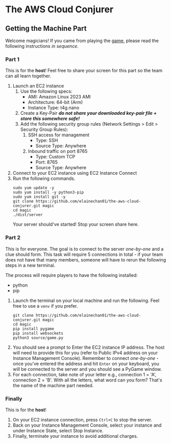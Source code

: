 # The AWS Cloud Conjurer
## Getting the Machine Part
Welcome magicians! If you came from playing the [game](https://elainechan01.itch.io/the-aws-cloud-conjurer), please read the following instructions _in sequence_.

### Part 1
This is for the **host**! Feel free to share your screen for this part so the team can all learn together.
1. Launch an EC2 instance 
    1. Use the following specs:
        - AMI: Amazon Linux 2023 AMI
        - Architecture: 64-bit (Arm)
        - Instance Type: t4g.nano
    2. Create a Key-Pair _**do not share your downloaded key-pair file + store this somewhere safe!**_
    3. Add the following security group rules (Network Settings > Edit > Security Group Rules):
        1. SSH access for management
            - Type: SSH
            - Source Type: Anywhere
        2. Inbound traffic on port 8765
            - Type: Custom TCP
            - Port: 8765
            - Source Type: Anywhere
2. Connect to your EC2 instance using EC2 Instance Connect
3. Run the following commands.
    ```
    sudo yum update -y
    sudo yum install -y python3-pip
    sudo yum install git -y
    git clone https://github.com/elainechan01/the-aws-cloud-conjurer.git magic
    cd magic
    ./dist/server
    ```
    Your server should've started! Stop your screen share here.

### Part 2
This is for everyone. The goal is to connect to the server *one-by-one* and a clue should form. This task will require 5 connections in total - if your team does not have that many members, someone will have to rerun the following steps in a new terminal.

The process will require players to have the following installed:
- python
- pip
1. Launch the terminal on your local machine and run the following. Feel free to use a `venv` if you prefer.
    ```
    git clone https://github.com/elainechan01/the-aws-cloud-conjurer.git magic
    cd magic
    pip install pygame
    pip install websockets
    python3 source/game.py
    ```
2. You should see a prompt to Enter the EC2 instance IP address. The host will need to provide this for you (refer to Public IPv4 address on your Instance Management Console). Remember to connect *one-by-one* - once you've entered the address and hit `Enter` on your keyboard, you will be connected to the server and you should see a PyGame window.
3. For each connection, take note of your letter e.g., connection 1 = 'A', connection 2 = 'B'. With all the letters, what word can you form? That's the name of the machine part needed.

### Finally
This is for the **host**!
1. On your EC2 instance connection, press `Ctrl+C` to stop the server.
2. Back on your Instance Management Console, select your instance and under Instance State, select Stop Instance.
3. Finally, terminate your instance to avoid additional charges.
